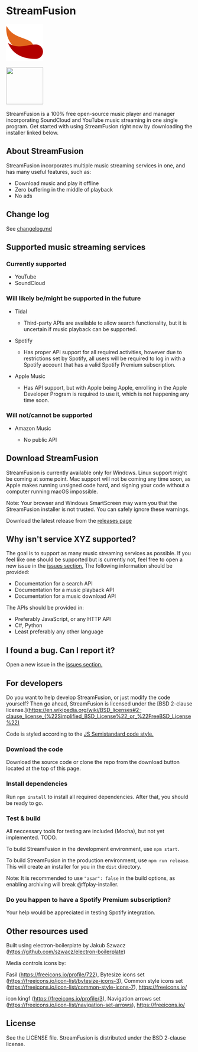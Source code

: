 # StreamFusion
<img src="https://github.com/K1GOL/StreamFusion/blob/main/resources/icons/128x128.png" width="100" height="100">

[<img src="https://raw.githubusercontent.com/standard/semistandard/master/badge.svg" width="100" height="100">](https://github.com/standard/semistandard)

StreamFusion is a 100% free open-source music player and manager incorporating SoundCloud and YouTube music streaming in one single program. Get started with using StreamFusion right now by downloading the installer linked below.

## About StreamFusion

StreamFusion incorporates multiple music streaming services in one, and has many useful features, such as:
* Download music and play it offline
* Zero buffering in the middle of playback
* No ads

## Change log

See [changelog.md](https://github.com/K1GOL/StreamFusion/blob/main/changelog.md)

## Supported music streaming services

### Currently supported

* YouTube
* SoundCloud

### Will likely be/might be supported in the future

* Tidal

  * Third-party APIs are available to allow search functionality, but it is uncertain if music playback can be supported.

* Spotify

  * Has proper API support for all required activities, however due to restrictions set by Spotify, all users will be required to log in with a Spotify account that has a valid Spotify Premium subscription.

* Apple Music

  * Has API support, but with Apple being Apple, enrolling in the Apple Developer Program is required to use it, which is not happening any time soon.

### Will not/cannot be supported

* Amazon Music

  * No public API

## Download StreamFusion

StreamFusion is currently available only for Windows. Linux support might be coming at some point. Mac support will not be coming any time soon, as Apple makes running unsigned code hard, and signing your code without a computer running macOS impossible.

Note: Your browser and Windows SmartScreen may warn you that the StreamFusion installer is not trusted. You can safely ignore these warnings.

Download the latest release from the [releases page](https://github.com/K1GOL/StreamFusion/releases)

## Why isn't service XYZ supported?

The goal is to support as many music streaming services as possible. If you feel like one should be supported but is currently not, feel free to open a new issue in the [issues section.](https://github.com/K1GOL/StreamFusion/issues) The following information should be provided:
* Documentation for a search API
* Documentation for a music playback API
* Documentation for a music download API

The APIs should be provided in:
* Preferably JavaScript, or any HTTP API
* C#, Python
* Least preferably any other language

## I found a bug. Can I report it?

Open a new issue in the [issues section.](https://github.com/K1GOL/StreamFusion/issues)

## For developers

Do you want to help develop StreamFusion, or just modify the code yourself? Then go ahead, StreamFusion is licensed under the [BSD 2-clause license.](https://en.wikipedia.org/wiki/BSD_licenses#2-clause_license_(%22Simplified_BSD_License%22_or_%22FreeBSD_License%22)

Code is styled according to the [JS Semistandard code style.](https://github.com/standard/semistandard)

### Download the code

Download the source code or clone the repo from the download button located at the top of this page.

### Install dependencies

Run `npm install` to install all required dependencies. After that, you should be ready to go.

### Test & build

All neccessary tools for testing are included (Mocha), but not yet implemented. TODO.

To build StreamFusion in the development environment, use `npm start`.

To build StreamFusion in the production environment, use `npm run release`. This will create an installer for you in the `dist` directory.

Note: It is recommended to use `"asar": false` in the build options, as enabling archiving will break @ffplay-installer.

### Do you happen to have a Spotify Premium subscription?

Your help would be appreciated in testing Spotify integration.

## Other resources used

Built using electron-boilerplate by Jakub Szwacz (https://github.com/szwacz/electron-boilerplate)

Media controls icons by:

  Fasil (https://freeicons.io/profile/722), Bytesize icons set (https://freeicons.io/icon-list/bytesize-icons-3), Common style icons set (https://freeicons.io/icon-list/common-style-icons-7), https://freeicons.io/

icon king1 (https://freeicons.io/profile/3), Navigation arrows set (https://freeicons.io/icon-list/navigation-set-arrows), https://freeicons.io/

## License

See the LICENSE file. StreamFusion is distributed under the BSD 2-clause license.
